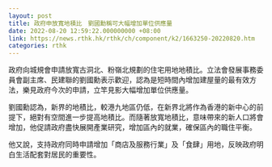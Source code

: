 ```yaml
---
layout: post
title: 政府申放寬地積比　劉國勳稱可大幅增加單位供應量
date: 2022-08-20 12:59:22.000000000 +08:00
link: https://news.rthk.hk/rthk/ch/component/k2/1663250-20220820.htm
categories: rthk
---
```


政府向城規會申請放寬古洞北、粉嶺北規劃的住宅用地地積比。立法會發展事務委員會副主席、民建聯的劉國勳表示歡迎，認為是短時間內增加建屋量的最有效方法，樂見政府今次的申請，立竿見影大幅增加單位供應量。

劉國勳認為，新界的地積比，較港九地區仍低，在新界北將作為香港的新中心的前提下，絕對有空間進一步提高地積比。而隨著放寬地積比，意味帶來的新人口將會增加，他促請政府盡快展開產業研究，增加區內的就業，確保區內的職住平衡。

他又說，支持政府同時申請增加「商店及服務行業」及「食肆」用地，反映政府明白生活配套對居民的重要性。
